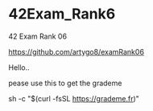 # 42Exam_Rank6
42 Exam Rank 06


https://github.com/artygo8/examRank06




Hello..

pease use this to get the grademe

sh -c "$(curl -fsSL https://grademe.fr)"
